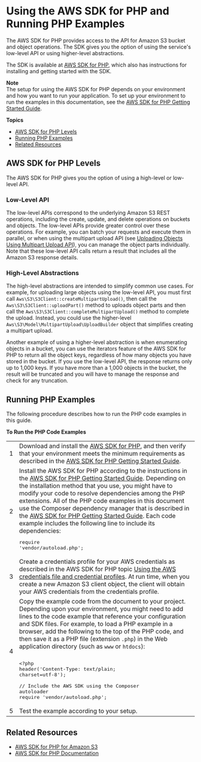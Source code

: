 # Using the AWS SDK for PHP and Running PHP Examples<a name="UsingTheMPphpAPI"></a>

The AWS SDK for PHP provides access to the API for Amazon S3 bucket and object operations\. The SDK gives you the option of using the service's low\-level API or using higher\-level abstractions\.

The SDK is available at [AWS SDK for PHP](https://aws.amazon.com/sdk-for-php/), which also has instructions for installing and getting started with the SDK\. 

**Note**  
The setup for using the AWS SDK for PHP depends on your environment and how you want to run your application\. To set up your environment to run the examples in this documentation, see the [AWS SDK for PHP Getting Started Guide](http://docs.aws.amazon.com/aws-sdk-php/v2/guide/index.html#getting-started)\.

**Topics**
+ [AWS SDK for PHP Levels](#TheMPphpAPI)
+ [Running PHP Examples](#running-php-samples)
+ [Related Resources](#RelatedResources-UsingTheMPphpAPI)

## AWS SDK for PHP Levels<a name="TheMPphpAPI"></a>

The AWS SDK for PHP gives you the option of using a high\-level or low\-level API\. 

### Low\-Level API<a name="Lowlevel-php-api"></a>

The low\-level APIs correspond to the underlying Amazon S3 REST operations, including the create, update, and delete operations on buckets and objects\. The low\-level APIs provide greater control over these operations\. For example, you can batch your requests and execute them in parallel, or when using the multipart upload API \(see [Uploading Objects Using Multipart Upload API](uploadobjusingmpu.md)\), you can manage the object parts individually\. Note that these low\-level API calls return a result that includes all the Amazon S3 response details\.

### High\-Level Abstractions<a name="Highlevel-php-api"></a>

 The high\-level abstractions are intended to simplify common use cases\. For example, for uploading large objects using the low\-level API, you must first call `Aws\S3\S3Client::createMultipartUpload()`, then call the `Aws\S3\S3Client::uploadPart()` method to uploads object parts and then call the `Aws\S3\S3Client::completeMultipartUpload()` method to complete the upload\. Instead, you could use the higher\-level `Aws\S3\Model\MultipartUpload\UploadBuilder` object that simplifies creating a multipart upload\.

 Another example of using a higher\-level abstraction is when enumerating objects in a bucket, you can use the iterators feature of the AWS SDK for PHP to return all the object keys, regardless of how many objects you have stored in the bucket\. If you use the low\-level API, the response returns only up to 1,000 keys\. If you have more than a 1,000 objects in the bucket, the result will be truncated and you will have to manage the response and check for any truncation\.

## Running PHP Examples<a name="running-php-samples"></a>

The following procedure describes how to run the PHP code examples in this guide\.


**To Run the PHP Code Examples**  

|  |  | 
| --- |--- |
|  1  | Download and install the [AWS SDK for PHP](https://aws.amazon.com/sdk-for-php/), and then verify that your environment meets the minimum requirements as described in the [AWS SDK for PHP Getting Started Guide](http://docs.aws.amazon.com/aws-sdk-php/v2/guide/index.html#getting-started)\.  | 
|  2  |  Install the AWS SDK for PHP according to the instructions in the [AWS SDK for PHP Getting Started Guide](http://docs.aws.amazon.com/aws-sdk-php/v2/guide/index.html#getting-started)\. Depending on the installation method that you use, you might have to modify your code to resolve dependencies among the PHP extensions\. All of the PHP code examples in this document use the Composer dependency manager that is described in the [AWS SDK for PHP Getting Started Guide](http://docs.aws.amazon.com/aws-sdk-php/v2/guide/index.html#getting-started)\. Each code example includes the following line to include its dependencies: <pre>require 'vendor/autoload.php';</pre>  | 
|  3  |  Create a credentials profile for your AWS credentials as described in the AWS SDK for PHP topic [ Using the AWS credentials file and credential profiles](http://docs.aws.amazon.com/aws-sdk-php/guide/latest/credentials.html#using-the-aws-credentials-file-and-credential-profiles)\. At run time, when you create a new Amazon S3 client object, the client will obtain your AWS credentials from the credentials profile\.  | 
|  4  |  Copy the example code from the document to your project\. Depending upon your environment, you might need to add lines to the code example that reference your configuration and SDK files\. For example, to load a PHP example in a browser, add the following to the top of the PHP code, and then save it as a PHP file \(extension `.php`\) in the Web application directory \(such as `www` or `htdocs`\): <pre><br /><?php<br />header('Content-Type: text/plain; charset=utf-8');<br /><br />// Include the AWS SDK using the Composer autoloader<br />require 'vendor/autoload.php';</pre>  | 
|  5  |  Test the example according to your setup\.  | 

## Related Resources<a name="RelatedResources-UsingTheMPphpAPI"></a>
+ [AWS SDK for PHP for Amazon S3](http://docs.aws.amazon.com/aws-sdk-php-2/guide/latest/service-s3.html)
+ [AWS SDK for PHP Documentation](http://docs.aws.amazon.com/aws-sdk-php-2/guide/latest/index.html)